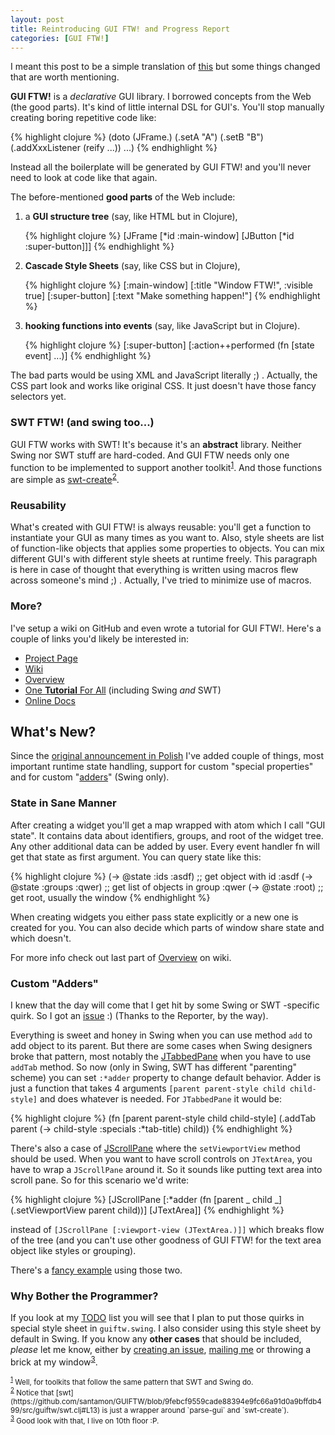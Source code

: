 ```yaml
---
layout: post
title: Reintroducing GUI FTW! and Progress Report
categories: [GUI FTW!]
---
```


I meant this post to be a simple translation of
[this](niech-sie-stanie-gui-ftw.html) but some things changed that are
worth mentioning.

**GUI FTW!** is a *declarative* GUI library. I borrowed concepts from
the Web (the good parts). It's kind of little internal DSL for
GUI's. You'll stop manually creating boring repetitive code like:

{% highlight clojure %}
(doto (JFrame.)
  (.setA "A")
  (.setB "B")
  (.addXxxListener (reify ...))
  ...)
{% endhighlight %}

Instead all the boilerplate will be generated by GUI FTW! and you'll
never need to look at code like that again.

The before-mentioned **good parts** of the Web include:

<ol>
<li>a <b>GUI structure tree</b> (say, like HTML but in Clojure),

{% highlight clojure %}
[JFrame [*id :main-window]
 [JButton [*id :super-button]]]
{% endhighlight %}
</li>
<li><b>Cascade Style Sheets</b> (say, like CSS but in Clojure),

{% highlight clojure %}
[:main-window] [:title "Window FTW!", :visible true]
[:super-button] [:text "Make something happen!"]
{% endhighlight %}
</li>
<li><b>hooking functions into events</b> (say, like JavaScript but in Clojure).

{% highlight clojure %}
[:super-button] [:action++performed (fn [state event] ...)]
{% endhighlight %}
</li>
</ol>

The bad parts would be using XML and JavaScript literally ;) .
Actually, the CSS part look and works like original CSS. It just
doesn't have those fancy selectors yet.

### SWT FTW! (and swing too...)

GUI FTW works with SWT! It's because it's an **abstract**
library. Neither Swing nor SWT stuff are hard-coded. And GUI FTW needs
only one function to be implemented to support another toolkit<sup><a
href="#foot1" id="foot1back">1</a></sup>. And those functions are
simple as
[swt-create](https://github.com/santamon/GUIFTW/blob/9febcf9559cade88394e9fc66a91d0a9bffdb499/src/guiftw/swt.clj#L8)<sup><a href="#foot2" id="foot2back">2</a></sup>.

### Reusability

What's created with GUI FTW! is always reusable: you'll get a function
to instantiate your GUI as many times as you want to. Also, style
sheets are list of function-like objects that applies some properties
to objects. You can mix different GUI's with different style sheets at
runtime freely. This paragraph is here in case of thought that
everything is written using macros flew across someone's mind ;)
. Actually, I've tried to minimize use of macros.

### More?

I've setup a wiki on GitHub and even wrote a tutorial for GUI
FTW!. Here's a couple of links you'd likely be interested in:

- [Project Page](https://github.com/santamon/GUIFTW)
- [Wiki](https://github.com/santamon/GUIFTW/wiki)
- [Overview](https://github.com/santamon/GUIFTW/wiki/Overview)
- [One **Tutorial** For All](https://github.com/santamon/GUIFTW/wiki/One-Tutorial-For-All) (including Swing *and* SWT)
- [Online Docs](http://longstandingbug.com/GUIFTW)

## What's New?

Since the
[original announcement in Polish](niech-sie-stanie-gui-ftw.html) I've
added couple of things, most important runtime state handling, support
for custom "special properties" and for custom
"[adders](https://github.com/santamon/GUIFTW/issues/1)" (Swing only).

### State in Sane Manner

After creating a widget you'll get a map wrapped with atom which I call
"GUI state". It contains data about identifiers, groups, and root of
the widget tree. Any other additional data can be added by user. Every
event handler fn will get that state as first argument. You can query
state like this:

{% highlight clojure %}
(-> @state :ids :asdf)    ;; get object with id :asdf
(-> @state :groups :qwer) ;; get list of objects in group :qwer
(-> @state :root)         ;; get root, usually the window
{% endhighlight %}

When creating widgets you either pass state explicitly or a new one
is created for you. You can also decide which parts of window share
state and which doesn't.

For more info check out last part of
[Overview](https://github.com/santamon/GUIFTW/wiki/Overview) on wiki.

### Custom "Adders"

I knew that the day will come that I get hit by some Swing or SWT
-specific quirk. So I got an
[issue](https://github.com/santamon/GUIFTW/issues/1) :) (Thanks to the
Reporter, by the way).

Everything is sweet and honey in Swing when you can use method `add`
to add object to its parent. But there are some cases when Swing
designers broke that pattern, most notably the
[JTabbedPane](http://download.oracle.com/javase/6/docs/api/javax/swing/JTabbedPane.html)
when you have to use `addTab` method. So now (only in Swing, SWT has
different "parenting" scheme) you can set `:*adder` property to change
default behavior. Adder is just a function that takes 4 arguments
`[parent parent-style child child-style]` and does whatever is
needed. For `JTabbedPane` it would be:

{% highlight clojure %}
(fn [parent parent-style child child-style]
  (.addTab parent (-> child-style :specials :*tab-title) child))
{% endhighlight %}

There's also a case of
[JScrollPane](http://download.oracle.com/javase/6/docs/api/javax/swing/JScrollPane.html)
where the `setViewportView` method should be used. When you want to
have scroll controls on `JTextArea`, you have to wrap a `JScrollPane`
around it. So it sounds like putting text area into scroll pane. So
for this scenario we'd write:

{% highlight clojure %}
[JScrollPane [:*adder (fn [parent _ child _]
                        (.setViewportView parent child))]
 [JTextArea]]
{% endhighlight %}

instead of `[JScrollPane [:viewport-view (JTextArea.)]]` which breaks
flow of the tree (and you can't use other goodness of GUI FTW! for the
text area object like styles or grouping).

There's a [fancy example](https://github.com/santamon/GUIFTW/blob/master/src/guiftw/examples/swing/custom_adders.clj) using those two.

### Why Bother the Programmer?

If you look at my
[TODO](https://github.com/santamon/GUIFTW/blob/9febcf9559cade88394e9fc66a91d0a9bffdb499/TODO.md)
list you will see that I plan to put those quirks in special style
sheet in `guiftw.swing`. I also consider using this style sheet by
default in Swing. If you know any **other cases** that should be
included, *please* let me know, either by
[creating an issue](https://github.com/santamon/GUIFTW/issues),
[mailing me](http://longstandingbug.com/info.html) or throwing a brick
at my window<sup><a href="#foot3" id="foot3back">3</a></sup>.

<small>
<span id="foot1"><sup><a href="#foot1back">1</a></sup> Well, for
toolkits that follow the same pattern that SWT and Swing
do.</span><br />
<span id="foot2"><sup><a href="#foot2back">2</a></sup> Notice that
[swt](https://github.com/santamon/GUIFTW/blob/9febcf9559cade88394e9fc66a91d0a9bffdb499/src/guiftw/swt.clj#L13)
is just a wrapper around `parse-gui` and `swt-create`).</span><br />
<span id="foot3"><sup><a href="#foot3back">3</a></sup> Good look with that, I live on 10th floor :P.</span>
</small>
